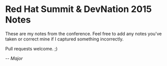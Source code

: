 # Red Hat Summit & DevNation 2015 Notes

These are my notes from the conference.  Feel free to add any notes you've taken or correct mine if I captured something incorrectly.

Pull requests welcome. ;)

_-- Major_
